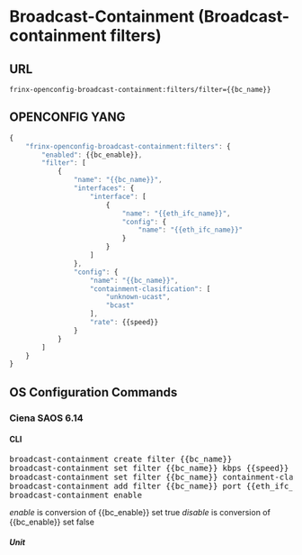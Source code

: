 # Broadcast-Containment (Broadcast-containment filters)

## URL

```
frinx-openconfig-broadcast-containment:filters/filter={{bc_name}}
```

## OPENCONFIG YANG

```javascript
{
    "frinx-openconfig-broadcast-containment:filters": {
        "enabled": {{bc_enable}},
        "filter": [
            {
                "name": "{{bc_name}}",
                "interfaces": {
                    "interface": [
                        {
                            "name": "{{eth_ifc_name}}",
                            "config": {
                                "name": "{{eth_ifc_name}}"
                            }
                        }
                    ]
                },
                "config": {
                    "name": "{{bc_name}}",
                    "containment-clasification": [
                        "unknown-ucast",
                        "bcast"
                    ],
                    "rate": {{speed}}
                }
            }
        ]
    }
}
```

## OS Configuration Commands

### Ciena SAOS 6.14

#### CLI

<pre>
broadcast-containment create filter {{bc_name}}
broadcast-containment set filter {{bc_name}} kbps {{speed}}
broadcast-containment set filter {{bc_name}} containment-classification bcast,unknown-ucast
broadcast-containment add filter {{bc_name}} port {{eth_ifc_name}}
broadcast-containment enable
</pre>

*enable* is conversion of {{bc_enable}} set true
*disable* is conversion of {{bc_enable}} set false

##### Unit

